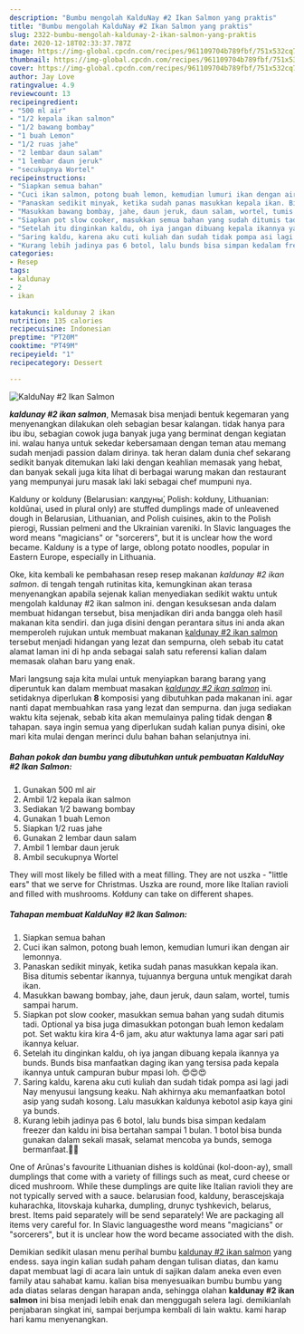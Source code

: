 ```yaml
---
description: "Bumbu mengolah KalduNay #2 Ikan Salmon yang praktis"
title: "Bumbu mengolah KalduNay #2 Ikan Salmon yang praktis"
slug: 2322-bumbu-mengolah-kaldunay-2-ikan-salmon-yang-praktis
date: 2020-12-18T02:33:37.787Z
image: https://img-global.cpcdn.com/recipes/961109704b789fbf/751x532cq70/kaldunay-2-ikan-salmon-foto-resep-utama.jpg
thumbnail: https://img-global.cpcdn.com/recipes/961109704b789fbf/751x532cq70/kaldunay-2-ikan-salmon-foto-resep-utama.jpg
cover: https://img-global.cpcdn.com/recipes/961109704b789fbf/751x532cq70/kaldunay-2-ikan-salmon-foto-resep-utama.jpg
author: Jay Love
ratingvalue: 4.9
reviewcount: 13
recipeingredient:
- "500 ml air"
- "1/2 kepala ikan salmon"
- "1/2 bawang bombay"
- "1 buah Lemon"
- "1/2 ruas jahe"
- "2 lembar daun salam"
- "1 lembar daun jeruk"
- "secukupnya Wortel"
recipeinstructions:
- "Siapkan semua bahan"
- "Cuci ikan salmon, potong buah lemon, kemudian lumuri ikan dengan air lemonnya."
- "Panaskan sedikit minyak, ketika sudah panas masukkan kepala ikan. Bisa ditumis sebentar ikannya, tujuannya berguna untuk mengikat darah ikan."
- "Masukkan bawang bombay, jahe, daun jeruk, daun salam, wortel, tumis sampai harum."
- "Siapkan pot slow cooker, masukkan semua bahan yang sudah ditumis tadi. Optional ya bisa juga dimasukkan potongan buah lemon kedalam pot. Set waktu kira kira 4-6 jam, aku atur waktunya lama agar sari pati ikannya keluar."
- "Setelah itu dinginkan kaldu, oh iya jangan dibuang kepala ikannya ya bunds. Bunds bisa manfaatkan daging ikan yang tersisa pada kepala ikannya untuk campuran bubur mpasi loh. 😍😍😍"
- "Saring kaldu, karena aku cuti kuliah dan sudah tidak pompa asi lagi jadi Nay menyusui langsung keaku. Nah akhirnya aku memanfaatkan botol asip yang sudah kosong. Lalu masukkan kaldunya kebotol asip kaya gini ya bunds."
- "Kurang lebih jadinya pas 6 botol, lalu bunds bisa simpan kedalam freezer dan kaldu ini bisa bertahan sampai 1 bulan. 1 botol bisa bunda gunakan dalam sekali masak, selamat mencoba ya bunds, semoga bermanfaat.🤗💞"
categories:
- Resep
tags:
- kaldunay
- 2
- ikan

katakunci: kaldunay 2 ikan 
nutrition: 135 calories
recipecuisine: Indonesian
preptime: "PT20M"
cooktime: "PT49M"
recipeyield: "1"
recipecategory: Dessert

---
```



![KalduNay #2 Ikan Salmon](https://img-global.cpcdn.com/recipes/961109704b789fbf/751x532cq70/kaldunay-2-ikan-salmon-foto-resep-utama.jpg)

<b><i>kaldunay #2 ikan salmon</i></b>, Memasak bisa menjadi bentuk kegemaran yang menyenangkan dilakukan oleh sebagian besar kalangan. tidak hanya para ibu ibu, sebagian cowok juga banyak juga yang berminat dengan kegiatan ini. walau hanya untuk sekedar kebersamaan dengan teman atau memang sudah menjadi passion dalam dirinya. tak heran dalam dunia chef sekarang sedikit banyak ditemukan laki laki dengan keahlian memasak yang hebat, dan banyak sekali juga kita lihat di berbagai warung makan dan restaurant yang mempunyai juru masak laki laki sebagai chef mumpuni nya.

Kalduny or kolduny (Belarusian: калдуны́, Polish: kołduny, Lithuanian: koldūnai, used in plural only) are stuffed dumplings made of unleavened dough in Belarusian, Lithuanian, and Polish cuisines, akin to the Polish pierogi, Russian pelmeni and the Ukrainian vareniki. In Slavic languages the word means &#34;magicians&#34; or &#34;sorcerers&#34;, but it is unclear how the word became. Kalduny is a type of large, oblong potato noodles, popular in Eastern Europe, especially in Lithuania.

Oke, kita kembali ke pembahasan resep resep makanan <i>kaldunay #2 ikan salmon</i>. di tengah tengah rutinitas kita, kemungkinan akan terasa menyenangkan apabila sejenak kalian menyediakan sedikit waktu untuk mengolah kaldunay #2 ikan salmon ini. dengan kesuksesan anda dalam membuat hidangan tersebut, bisa menjadikan diri anda bangga oleh hasil makanan kita sendiri. dan juga disini dengan perantara situs ini anda akan memperoleh rujukan untuk membuat makanan <u>kaldunay #2 ikan salmon</u> tersebut menjadi hidangan yang lezat dan sempurna, oleh sebab itu catat alamat laman ini di hp anda sebagai salah satu referensi kalian dalam memasak olahan baru yang enak.


Mari langsung saja kita mulai untuk menyiapkan barang barang yang diperuntuk kan dalam membuat masakan <u><i>kaldunay #2 ikan salmon</i></u> ini. setidaknya diperlukan <b>8</b> komposisi yang dibutuhkan pada makanan ini. agar nanti dapat membuahkan rasa yang lezat dan sempurna. dan juga sediakan waktu kita sejenak, sebab kita akan memulainya paling tidak dengan <b>8</b> tahapan. saya ingin semua yang diperlukan sudah kalian punya disini, oke mari kita mulai dengan merinci dulu bahan bahan selanjutnya ini.

<!--inarticleads1-->

##### Bahan pokok dan bumbu yang dibutuhkan untuk pembuatan KalduNay #2 Ikan Salmon:

1. Gunakan 500 ml air
1. Ambil 1/2 kepala ikan salmon
1. Sediakan 1/2 bawang bombay
1. Gunakan 1 buah Lemon
1. Siapkan 1/2 ruas jahe
1. Gunakan 2 lembar daun salam
1. Ambil 1 lembar daun jeruk
1. Ambil secukupnya Wortel


They will most likely be filled with a meat filling. They are not uszka - &#34;little ears&#34; that we serve for Christmas. Uszka are round, more like Italian ravioli and filled with mushrooms. Kołduny can take on different shapes. 

<!--inarticleads2-->

##### Tahapan membuat KalduNay #2 Ikan Salmon:

1. Siapkan semua bahan
1. Cuci ikan salmon, potong buah lemon, kemudian lumuri ikan dengan air lemonnya.
1. Panaskan sedikit minyak, ketika sudah panas masukkan kepala ikan. Bisa ditumis sebentar ikannya, tujuannya berguna untuk mengikat darah ikan.
1. Masukkan bawang bombay, jahe, daun jeruk, daun salam, wortel, tumis sampai harum.
1. Siapkan pot slow cooker, masukkan semua bahan yang sudah ditumis tadi. Optional ya bisa juga dimasukkan potongan buah lemon kedalam pot. Set waktu kira kira 4-6 jam, aku atur waktunya lama agar sari pati ikannya keluar.
1. Setelah itu dinginkan kaldu, oh iya jangan dibuang kepala ikannya ya bunds. Bunds bisa manfaatkan daging ikan yang tersisa pada kepala ikannya untuk campuran bubur mpasi loh. 😍😍😍
1. Saring kaldu, karena aku cuti kuliah dan sudah tidak pompa asi lagi jadi Nay menyusui langsung keaku. Nah akhirnya aku memanfaatkan botol asip yang sudah kosong. Lalu masukkan kaldunya kebotol asip kaya gini ya bunds.
1. Kurang lebih jadinya pas 6 botol, lalu bunds bisa simpan kedalam freezer dan kaldu ini bisa bertahan sampai 1 bulan. 1 botol bisa bunda gunakan dalam sekali masak, selamat mencoba ya bunds, semoga bermanfaat.🤗💞


One of Arūnas&#39;s favourite Lithuanian dishes is koldūnai (kol-doon-ay), small dumplings that come with a variety of fillings such as meat, curd cheese or diced mushroom. While these dumplings are quite like Italian ravioli they are not typically served with a sauce. belarusian food, kalduny, berascejskaja kuharachka, litovskaja kuharka, dumpling, drunyc tyshkevich, belarus, brest. Items paid separately will be send separately! We are packaging all items very careful for. In Slavic languagesthe word means &#34;magicians&#34; or &#34;sorcerers&#34;, but it is unclear how the word became associated with the dish. 

Demikian sedikit ulasan menu perihal bumbu <u>kaldunay #2 ikan salmon</u> yang endess. saya ingin kalian sudah paham dengan tulisan diatas, dan kamu dapat membuat lagi di acara lain untuk di sajikan dalam aneka even even family atau sahabat kamu. kalian bisa menyesuaikan bumbu bumbu yang ada diatas selaras dengan harapan anda, sehingga olahan <b>kaldunay #2 ikan salmon</b> ini bisa menjadi lebih enak dan menggugah selera lagi. demikianlah penjabaran singkat ini, sampai berjumpa kembali di lain waktu. kami harap hari kamu menyenangkan.
